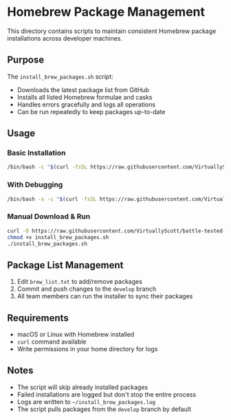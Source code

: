 # Homebrew Package Management

This directory contains scripts to maintain consistent Homebrew package installations across developer machines.

## Purpose

The `install_brew_packages.sh` script:
- Downloads the latest package list from GitHub
- Installs all listed Homebrew formulae and casks
- Handles errors gracefully and logs all operations
- Can be run repeatedly to keep packages up-to-date

## Usage

### Basic Installation
```bash
/bin/bash -c "$(curl -fsSL https://raw.githubusercontent.com/VirtuallyScott/battle-tested-devops/refs/heads/develop/homebrew/install_brew_packages.sh)"
```

### With Debugging
```bash
/bin/bash -x -c "$(curl -fsSL https://raw.githubusercontent.com/VirtuallyScott/battle-tested-devops/refs/heads/develop/homebrew/install_brew_packages.sh)"
```

### Manual Download & Run
```bash
curl -O https://raw.githubusercontent.com/VirtuallyScott/battle-tested-devops/refs/heads/develop/homebrew/install_brew_packages.sh
chmod +x install_brew_packages.sh
./install_brew_packages.sh
```

## Package List Management

1. Edit `brew_list.txt` to add/remove packages
2. Commit and push changes to the `develop` branch
3. All team members can run the installer to sync their packages

## Requirements

- macOS or Linux with Homebrew installed
- `curl` command available
- Write permissions in your home directory for logs

## Notes

- The script will skip already installed packages
- Failed installations are logged but don't stop the entire process
- Logs are written to `~/install_brew_packages.log`
- The script pulls packages from the `develop` branch by default

